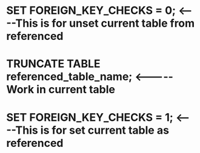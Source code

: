 # SET FOREIGN_KEY_CHECKS = 0; <----This is for unset current table from referenced
# TRUNCATE TABLE referenced_table_name; <----- Work in current table
# SET FOREIGN_KEY_CHECKS = 1; <----This is for set current table as referenced